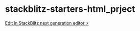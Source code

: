 # stackblitz-starters-html_prject

[Edit in StackBlitz next generation editor ⚡️](https://stackblitz.com/~/github.com/maryjoyantong/stackblitz-starters-html_prject)